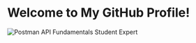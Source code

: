 # Welcome to My GitHub Profile!

![Postman API Fundamentals Student Expert](https://github.com/vipulshetty/yourusername-vipulshetty/blob/main/images/Postman%20-%20Postman%20API%20Fundamentals%20Student%20Expert%20-%202024-08-07%20(1).png)


